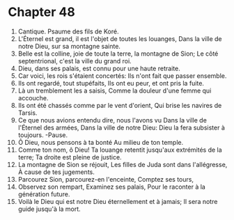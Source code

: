 # Chapter 48

1. Cantique. Psaume des fils de Koré.
2. L'Éternel est grand, il est l'objet de toutes les louanges, Dans la ville de notre Dieu, sur sa montagne sainte.
3. Belle est la colline, joie de toute la terre, la montagne de Sion; Le côté septentrional, c'est la ville du grand roi.
4. Dieu, dans ses palais, est connu pour une haute retraite.
5. Car voici, les rois s'étaient concertés: Ils n'ont fait que passer ensemble.
6. Ils ont regardé, tout stupéfaits, Ils ont eu peur, et ont pris la fuite.
7. Là un tremblement les a saisis, Comme la douleur d'une femme qui accouche.
8. Ils ont été chassés comme par le vent d'orient, Qui brise les navires de Tarsis.
9. Ce que nous avions entendu dire, nous l'avons vu Dans la ville de l'Éternel des armées, Dans la ville de notre Dieu: Dieu la fera subsister à toujours. -Pause.
10. Ô Dieu, nous pensons à ta bonté Au milieu de ton temple.
11. Comme ton nom, ô Dieu! Ta louange retentit jusqu'aux extrémités de la terre; Ta droite est pleine de justice.
12. La montagne de Sion se réjouit, Les filles de Juda sont dans l'allégresse, À cause de tes jugements.
13. Parcourez Sion, parcourez-en l'enceinte, Comptez ses tours,
14. Observez son rempart, Examinez ses palais, Pour le raconter à la génération future.
15. Voilà le Dieu qui est notre Dieu éternellement et à jamais; Il sera notre guide jusqu'à la mort.

